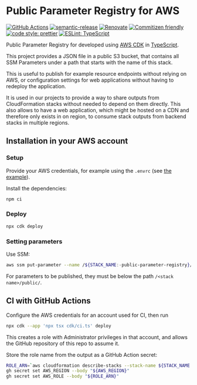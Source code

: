 # Public Parameter Registry for AWS

[![GitHub Actions](https://github.com/bifravst/public-parameter-registry-aws-js/workflows/Test%20and%20Release/badge.svg)](https://github.com/bifravst/public-parameter-registry-aws-js/actions/workflows/test-and-release.yaml)
[![semantic-release](https://img.shields.io/badge/%20%20%F0%9F%93%A6%F0%9F%9A%80-semantic--release-e10079.svg)](https://github.com/semantic-release/semantic-release)
[![Renovate](https://img.shields.io/badge/renovate-enabled-brightgreen.svg)](https://renovatebot.com)
[![Commitizen friendly](https://img.shields.io/badge/commitizen-friendly-brightgreen.svg)](http://commitizen.github.io/cz-cli/)
[![code style: prettier](https://img.shields.io/badge/code_style-prettier-ff69b4.svg)](https://github.com/prettier/prettier/)
[![ESLint: TypeScript](https://img.shields.io/badge/ESLint-TypeScript-blue.svg)](https://github.com/typescript-eslint/typescript-eslint)

Public Parameter Registry for developed using
[AWS CDK](https://aws.amazon.com/cdk) in
[TypeScript](https://www.typescriptlang.org/).

This project provides a JSON file in a public S3 bucket, that contains all SSM
Parameters under a path that starts with the name of this stack.

This is useful to publish for example resource endpoints without relying on AWS,
or configuration settings for web applications without having to redeploy the
application.

It is used in our projects to provide a way to share outputs from CloudFormation
stacks without needed to depend on them directly. This also allows to have a web
application, which might be hosted on a CDN and therefore only exists in on
region, to consume stack outputs from backend stacks in multiple regions.

## Installation in your AWS account

### Setup

Provide your AWS credentials, for example using the `.envrc` (see
[the example](.envrc.example)).

Install the dependencies:

```bash
npm ci
```

### Deploy

```bash
npx cdk deploy
```

### Setting parameters

Use SSM:

```bash
aws ssm put-parameter --name /${STACK_NAME:-public-parameter-registry}/public/some-parameter --type String --value "Some Value"
```

For parameters to be published, they must be below the path
`/<stack name>/public/`.

## CI with GitHub Actions

Configure the AWS credentials for an account used for CI, then run

```bash
npx cdk --app 'npx tsx cdk/ci.ts' deploy
```

This creates a role with Administrator privileges in that account, and allows
the GitHub repository of this repo to assume it.

Store the role name from the output as a GitHub Action secret:

```bash
ROLE_ARN=`aws cloudformation describe-stacks --stack-name ${STACK_NAME:-public-parameter-registry}-ci | jq -r '.Stacks[0].Outputs[] | select(.OutputKey == "roleArn") | .OutputValue' | sed -E 's/\/$//g'`
gh secret set AWS_REGION --body "${AWS_REGION}"
gh secret set AWS_ROLE --body "${ROLE_ARN}"
```
